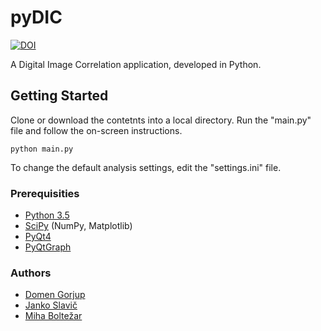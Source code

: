 # pyDIC
[![DOI](https://zenodo.org/badge/64115684.svg)](https://zenodo.org/badge/latestdoi/64115684)

A Digital Image Correlation application, developed in Python.

## Getting Started

Clone or download the contetnts into a local directory. Run the "main.py" file and follow the on-screen instructions. 

```
python main.py
```

To change the default analysis settings, edit the "settings.ini" file.

### Prerequisities

- [Python 3.5](https://www.python.org/downloads/)
- [SciPy](https://www.scipy.org/install.html)  (NumPy, Matplotlib)
- [PyQt4](https://www.riverbankcomputing.com/software/pyqt/download)
- [PyQtGraph](http://www.pyqtgraph.org/)


### Authors

- [Domen Gorjup](http://ladisk.si/?what=incfl&flnm=gorjup.php)
- [Janko Slavič](http://ladisk.si/?what=incfl&flnm=slavic.php)
- [Miha Boltežar](http://ladisk.si/?what=incfl&flnm=boltezar.php)
